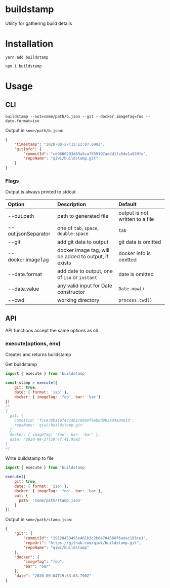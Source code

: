 # buildstamp
Utility for gathering build details
# Installation
```shell script
yarn add buildstamp
```
```shell script
npm i buildstamp
```
# Usage
## CLI
```shell script
buildstamp --out=some/path/b.json --git --docker.imageTag=foo --date.format=iso
```
Output in `some/path/b.json`:
```json
{
	"timestamp": "2020-08-27T15:12:07.699Z",
	"gitInfo": {
		"commitId": "cd9660293d69a5ca7559197aedd1fa5de1a939fe",
		"repoName": "qiwi/buildstamp.git"
	}
}
```
### Flags
Output is always printed to stdout

| Option              | Description                                             | Default                                |
|:--------------------|:--------------------------------------------------------|:---------------------------------------|
| --out.path          | path to generated file                                  | output is not written to a file        |
| --out.jsonSeparator | one of `tab`, `space`, `double-space`                   | `tab`                                  |
| --git               | add git data to output                                  | git data is omitted                    |
| --docker.imageTag   | docker image tag, will be added to output, if exists    | docker info is omitted                 |
| --date.format       | add date to output, one of `iso` or `instant`           | date is omitted                        |
| --date.value        | any valid input for Date constructor                    | `Date.now()`                           |
| --cwd               | working directory                                       | `process.cwd()`                        |

## API
API functions accept the same options as cli
### execute(options, env)
Creates and returns buildstamp

Get buildstamp
```javascript
import { execute } from 'buildstamp'

const stamp = execute({
    git: true,
    date: { format: 'iso' },
    docker: { imageTag: 'foo', bar: 'bar'}
})
/*
{
  git: {
    commitId: 'fc6e78b11ef4c7db1c8b89fa6b0d9b3ad4ad481d',
    repoName: 'qiwi/buildstamp.git'
  },
  docker: { imageTag: 'foo', bar: 'bar' },
  date: '2020-08-27T20:47:41.958Z'
}
*/
```
Write buildstamp to file
```javascript
import { execute } from 'buildstamp'

execute({
    git: true,
    date: { format: 'iso' },
    docker: { imageTag: 'foo', bar: 'bar'},
    out: {
      path: 'some/path/stamp.json'
    }
})
```
Output in `some/path/stamp.json`:
```json
{
	"git": {
		"commitId": "19128459495e461b3c2b64704566f6aaac193ce1",
		"repoUrl": "https://github.com/qiwi/buildstamp.git",
		"repoName": "qiwi/buildstamp"
	},
	"docker": {
		"imageTag": "foo",
		"bar": "bar"
	},
	"date": "2020-09-04T19:53:03.790Z"
}
```
